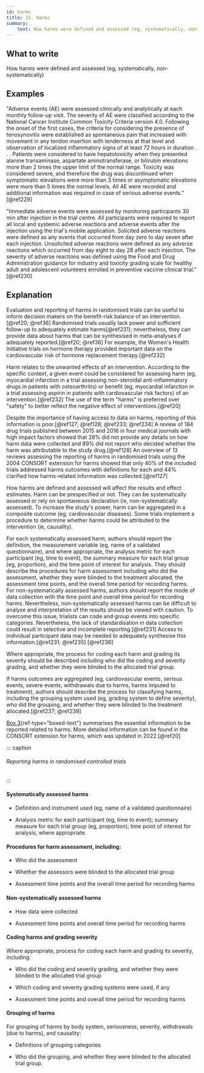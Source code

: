 ```yaml
---
id: harms
title: 15. Harms
summary:
    text: How harms were defined and assessed (eg, systematically, non-systematically).
---
```


## What to write

How harms were defined and assessed (eg, systematically, non-systematically)

## Examples

"Adverse events (AE) were assessed clinically and analytically at each
monthly follow-up visit. The severity of AE were classified according to
the National Cancer Institute Common Toxicity Criteria version 4.0.
Following the onset of the first cases, the criteria for considering the
presence of tenosynovitis were established as spontaneous pain that
increased with movement in any tendon insertion with tenderness at that
level and observation of localized inflammatory signs of at least 72
hours in duration . . . Patients were considered to have hepatotoxicity
when they presented alanine transaminase, aspartate aminotransferase, or
bilirubin elevations more than 2 times the upper limit of the normal
range. Toxicity was considered severe, and therefore the drug was
discontinued when symptomatic elevations were more than 3 times or
asymptomatic elevations were more than 5 times the normal levels. All AE
were recorded and additional information was required in case of serious
adverse events."[@ref229]

"Immediate adverse events were assessed by monitoring participants 30
min after injection in the trial centre. All participants were required
to report all local and systemic adverse reactions and adverse events
after the injection using the trial's mobile application. Solicited
adverse reactions were defined as any events that occurred from day zero
to day seven after each injection. Unsolicited adverse reactions were
defined as any adverse reactions which occurred from day eight to day 28
after each injection. The severity of adverse reactions was defined
using the Food and Drug Administration guidance for industry and
toxicity grading scale for healthy adult and adolescent volunteers
enrolled in preventive vaccine clinical trial."[@ref230]

## Explanation

Evaluation and reporting of harms in randomised trials can be useful to
inform decision makers on the benefit-risk balance of an
intervention.[@ref20; @ref36] Randomised trials usually lack power and
sufficient follow-up to adequately estimate harms[@ref231];
nevertheless, they can provide data about harms that can be synthesised
in meta-analyses if adequately reported.[@ref20; @ref36] For example,
the Women's Health Initiative trials on hormone therapy provided
important data on the cardiovascular risk of hormone replacement
therapy.[@ref232]

Harm relates to the unwanted effects of an intervention. According to
the specific context, a given event could be considered for assessing
harm (eg, myocardial infarction in a trial assessing non-steroidal
anti-inflammatory drugs in patients with osteoarthritis) or benefit (eg,
myocardial infarction in a trial assessing aspirin in patients with
cardiovascular risk factors) of an intervention.[@ref232] The use of the
term "harms" is preferred over "safety" to better reflect the negative
effect of interventions.[@ref20]

Despite the importance of having access to data on harms, reporting of
this information is poor.[@ref127; @ref128; @ref233; @ref234] A
review of 184 drug trials published between 2015 and 2016 in four
medical journals with high impact factors showed that 28% did not
provide any details on how harm data were collected and 89% did not
report who decided whether the harm was attributable to the study
drug.[@ref128] An overview of 13 reviews assessing the reporting of
harms in randomised trials using the 2004 CONSORT extension for harms
showed that only 40% of the included trials addressed harms outcomes
with definitions for each and 44% clarified how harms-related
information was collected.[@ref127]

How harms are defined and assessed will affect the results and effect
estimates. Harm can be prespecified or not. They can be systematically
assessed or rely on spontaneous declaration (ie, non-systematically
assessed). To increase the study's power, harm can be aggregated in a
composite outcome (eg, cardiovascular diseases). Some trials implement a
procedure to determine whether harms could be attributed to the
intervention (ie, causality).

For each systematically assessed harm, authors should report the
definition, the measurement variable (eg, name of a validated
questionnaire), and where appropriate, the analysis metric for each
participant (eg, time to event), the summary measure for each trial
group (eg, proportion), and the time point of interest for analysis.
They should describe the procedures for harm assessment including who
did the assessment, whether they were blinded to the treatment
allocated, the assessment time points, and the overall time period for
recording harms. For non-systematically assessed harms, authors should
report the mode of data collection with the time point and overall time
period for recording harms. Nevertheless, non-systematically assessed
harms can be difficult to analyse and interpretation of the results
should be viewed with caution. To overcome this issue, trialists can
code and group events into specific categories. Nevertheless, the lack
of standardisation in data collection could result in selective and
incomplete reporting.[@ref231] Access to individual participant data may
be needed to adequately synthesise this information.[@ref231; @ref235]
[@ref236]

Where appropriate, the process for coding each harm and grading its
severity should be described including who did the coding and severity
grading, and whether they were blinded to the allocated trial group.

If harms outcomes are aggregated (eg, cardiovascular events, serious
events, severe events, withdrawals due to harms, harms imputed to
treatment), authors should describe the process for classifying harms,
including the grouping system used (eg, grading system to define
severity), who did the grouping, and whether they were blinded to the
treatment allocated.[@ref237; @ref238]

[Box 3](#box3){ref-type="boxed-text"} summarises the essential
information to be reported related to harms. More detailed information
can be found in the CONSORT extension for harms, which was updated in
2022.[@ref20]

::: caption
###### Reporting harms in randomised controlled trials
:::

#### Systematically assessed harms

-   Definition and instrument used (eg, name of a validated
    questionnaire)

-   Analysis metric for each participant (eg, time to event); summary
    measure for each trial group (eg, proportion); time point of
    interest for analysis, where appropriate.

#### Procedures for harm assessment, including:

-   Who did the assessment

-   Whether the assessors were blinded to the allocated trial group

-   Assessment time points and the overall time period for recording
    harms

#### Non-systematically assessed harms

-   How data were collected

-   Assessment time points and overall time period for recording harms

#### Coding harms and grading severity

Where appropriate, process for coding each harm and grading its
severity, including:

-   Who did the coding and severity grading, and whether they were
    blinded to the allocated trial group

-   Which coding and severity grading systems were used, if any

-   Assessment time points and overall time period for recording harms

#### Grouping of harms

For grouping of harms by body system, seriousness, severity, withdrawals
(due to harms), and causality:

-   Definitions of grouping categories

-   Who did the grouping, and whether they were blinded to the allocated
    trial group.
